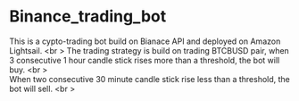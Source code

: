 # Binance_trading_bot
This is a cypto-trading bot build on Bianace API and deployed on Amazon Lightsail.  <br \>
The trading strategy is build on trading BTCBUSD pair, when 3 consecutive 1 hour candle stick rises more than a threshold, the bot will buy. <br \>  
When two consecutive 30 minute candle stick rise less than a threshold, the bot will sell.  <br \>

